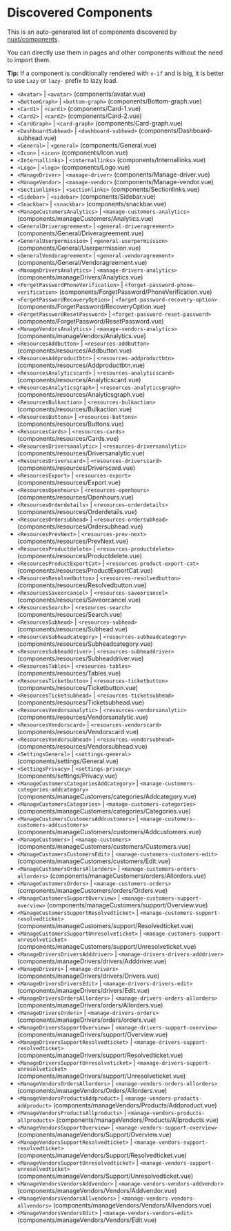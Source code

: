 # Discovered Components

This is an auto-generated list of components discovered by [nuxt/components](https://github.com/nuxt/components).

You can directly use them in pages and other components without the need to import them.

**Tip:** If a component is conditionally rendered with `v-if` and is big, it is better to use `Lazy` or `lazy-` prefix to lazy load.

- `<Avatar>` | `<avatar>` (components/avatar.vue)
- `<BottomGraph>` | `<bottom-graph>` (components/Bottom-graph.vue)
- `<Card1>` | `<card1>` (components/Card-1.vue)
- `<Card2>` | `<card2>` (components/Card-2.vue)
- `<CardGraph>` | `<card-graph>` (components/Card-graph.vue)
- `<DashboardSubhead>` | `<dashboard-subhead>` (components/Dashboard-subhead.vue)
- `<General>` | `<general>` (components/General.vue)
- `<Icon>` | `<icon>` (components/Icon.vue)
- `<Internallinks>` | `<internallinks>` (components/Internallinks.vue)
- `<Logo>` | `<logo>` (components/Logo.vue)
- `<ManageDriver>` | `<manage-driver>` (components/Manage-driver.vue)
- `<ManageVendor>` | `<manage-vendor>` (components/Manage-vendor.vue)
- `<Sectionlinks>` | `<sectionlinks>` (components/Sectionlinks.vue)
- `<Sidebar>` | `<sidebar>` (components/Sidebar.vue)
- `<Snackbar>` | `<snackbar>` (components/snackbar.vue)
- `<ManageCustomersAnalytics>` | `<manage-customers-analytics>` (components/manageCustomers/Analytics.vue)
- `<GeneralDriveragreement>` | `<general-driveragreement>` (components/General/Driveragreement.vue)
- `<GeneralUserpermission>` | `<general-userpermission>` (components/General/Userpermission.vue)
- `<GeneralVendoragreement>` | `<general-vendoragreement>` (components/General/Vendoragreement.vue)
- `<ManageDriversAnalytics>` | `<manage-drivers-analytics>` (components/manageDrivers/Analytics.vue)
- `<ForgetPasswordPhoneVerification>` | `<forget-password-phone-verification>` (components/ForgetPassword/PhoneVerification.vue)
- `<ForgetPasswordRecoveryOption>` | `<forget-password-recovery-option>` (components/ForgetPassword/RecoveryOption.vue)
- `<ForgetPasswordResetPassword>` | `<forget-password-reset-password>` (components/ForgetPassword/ResetPassword.vue)
- `<ManageVendorsAnalytics>` | `<manage-vendors-analytics>` (components/manageVendors/Analytics.vue)
- `<ResourcesAddbutton>` | `<resources-addbutton>` (components/resources/Addbutton.vue)
- `<ResourcesAddproductbtn>` | `<resources-addproductbtn>` (components/resources/Addproductbtn.vue)
- `<ResourcesAnalyticscard>` | `<resources-analyticscard>` (components/resources/Analyticscard.vue)
- `<ResourcesAnalyticsgraph>` | `<resources-analyticsgraph>` (components/resources/Analyticsgraph.vue)
- `<ResourcesBulkaction>` | `<resources-bulkaction>` (components/resources/Bulkaction.vue)
- `<ResourcesButtons>` | `<resources-buttons>` (components/resources/Buttons.vue)
- `<ResourcesCards>` | `<resources-cards>` (components/resources/Cards.vue)
- `<ResourcesDriversanalytic>` | `<resources-driversanalytic>` (components/resources/Driversanalytic.vue)
- `<ResourcesDriverscard>` | `<resources-driverscard>` (components/resources/Driverscard.vue)
- `<ResourcesExport>` | `<resources-export>` (components/resources/Export.vue)
- `<ResourcesOpenhours>` | `<resources-openhours>` (components/resources/Openhours.vue)
- `<ResourcesOrderdetails>` | `<resources-orderdetails>` (components/resources/Orderdetails.vue)
- `<ResourcesOrdersubhead>` | `<resources-ordersubhead>` (components/resources/Ordersubhead.vue)
- `<ResourcesPrevNext>` | `<resources-prev-next>` (components/resources/PrevNext.vue)
- `<ResourcesProductdelete>` | `<resources-productdelete>` (components/resources/Productdelete.vue)
- `<ResourcesProductExportCat>` | `<resources-product-export-cat>` (components/resources/ProductExportCat.vue)
- `<ResourcesResolvedbutton>` | `<resources-resolvedbutton>` (components/resources/Resolvedbutton.vue)
- `<ResourcesSaveorcancel>` | `<resources-saveorcancel>` (components/resources/Saveorcancel.vue)
- `<ResourcesSearch>` | `<resources-search>` (components/resources/Search.vue)
- `<ResourcesSubhead>` | `<resources-subhead>` (components/resources/Subhead.vue)
- `<ResourcesSubheadcategory>` | `<resources-subheadcategory>` (components/resources/Subheadcategory.vue)
- `<ResourcesSubheaddriver>` | `<resources-subheaddriver>` (components/resources/Subheaddriver.vue)
- `<ResourcesTables>` | `<resources-tables>` (components/resources/Tables.vue)
- `<ResourcesTicketbutton>` | `<resources-ticketbutton>` (components/resources/Ticketbutton.vue)
- `<ResourcesTicketsubhead>` | `<resources-ticketsubhead>` (components/resources/Ticketsubhead.vue)
- `<ResourcesVendorsanalytic>` | `<resources-vendorsanalytic>` (components/resources/Vendorsanalytic.vue)
- `<ResourcesVendorscard>` | `<resources-vendorscard>` (components/resources/Vendorscard.vue)
- `<ResourcesVendorsubhead>` | `<resources-vendorsubhead>` (components/resources/Vendorsubhead.vue)
- `<SettingsGeneral>` | `<settings-general>` (components/settings/General.vue)
- `<SettingsPrivacy>` | `<settings-privacy>` (components/settings/Privacy.vue)
- `<ManageCustomersCategoriesAddcategory>` | `<manage-customers-categories-addcategory>` (components/manageCustomers/categories/Addcategory.vue)
- `<ManageCustomersCategories>` | `<manage-customers-categories>` (components/manageCustomers/categories/Categories.vue)
- `<ManageCustomersCustomersAddcustomers>` | `<manage-customers-customers-addcustomers>` (components/manageCustomers/customers/Addcustomers.vue)
- `<ManageCustomers>` | `<manage-customers>` (components/manageCustomers/customers/Customers.vue)
- `<ManageCustomersCustomersEdit>` | `<manage-customers-customers-edit>` (components/manageCustomers/customers/Edit.vue)
- `<ManageCustomersOrdersAllorders>` | `<manage-customers-orders-allorders>` (components/manageCustomers/orders/Allorders.vue)
- `<ManageCustomersOrders>` | `<manage-customers-orders>` (components/manageCustomers/orders/Orders.vue)
- `<ManageCustomersSupportOverview>` | `<manage-customers-support-overview>` (components/manageCustomers/support/Overview.vue)
- `<ManageCustomersSupportResolvedticket>` | `<manage-customers-support-resolvedticket>` (components/manageCustomers/support/Resolvedticket.vue)
- `<ManageCustomersSupportUnresolveticket>` | `<manage-customers-support-unresolveticket>` (components/manageCustomers/support/Unresolveticket.vue)
- `<ManageDriversDriversAdddriver>` | `<manage-drivers-drivers-adddriver>` (components/manageDrivers/drivers/Adddriver.vue)
- `<ManageDrivers>` | `<manage-drivers>` (components/manageDrivers/drivers/Drivers.vue)
- `<ManageDriversDriversEdit>` | `<manage-drivers-drivers-edit>` (components/manageDrivers/drivers/Edit.vue)
- `<ManageDriversOrdersAllorders>` | `<manage-drivers-orders-allorders>` (components/manageDrivers/orders/Allorders.vue)
- `<ManageDriversOrders>` | `<manage-drivers-orders>` (components/manageDrivers/orders/orders.vue)
- `<ManageDriversSupportOverview>` | `<manage-drivers-support-overview>` (components/manageDrivers/support/Overview.vue)
- `<ManageDriversSupportResolvedticket>` | `<manage-drivers-support-resolvedticket>` (components/manageDrivers/support/Resolvedticket.vue)
- `<ManageDriversSupportUnresolveticket>` | `<manage-drivers-support-unresolveticket>` (components/manageDrivers/support/Unresolveticket.vue)
- `<ManageVendorsOrdersAllorders>` | `<manage-vendors-orders-allorders>` (components/manageVendors/Orders/Allorders.vue)
- `<ManageVendorsProductsAddproduct>` | `<manage-vendors-products-addproduct>` (components/manageVendors/Products/Addproduct.vue)
- `<ManageVendorsProductsAllproducts>` | `<manage-vendors-products-allproducts>` (components/manageVendors/Products/Allproducts.vue)
- `<ManageVendorsSupportOverview>` | `<manage-vendors-support-overview>` (components/manageVendors/Support/Overview.vue)
- `<ManageVendorsSupportResolvedticket>` | `<manage-vendors-support-resolvedticket>` (components/manageVendors/Support/Resolvedticket.vue)
- `<ManageVendorsSupportUnresolvedticket>` | `<manage-vendors-support-unresolvedticket>` (components/manageVendors/Support/Unresolvedticket.vue)
- `<ManageVendorsVendorsAddvendor>` | `<manage-vendors-vendors-addvendor>` (components/manageVendors/Vendors/Addvendor.vue)
- `<ManageVendorsVendorsAllvendors>` | `<manage-vendors-vendors-allvendors>` (components/manageVendors/Vendors/Allvendors.vue)
- `<ManageVendorsVendorsEdit>` | `<manage-vendors-vendors-edit>` (components/manageVendors/Vendors/Edit.vue)
